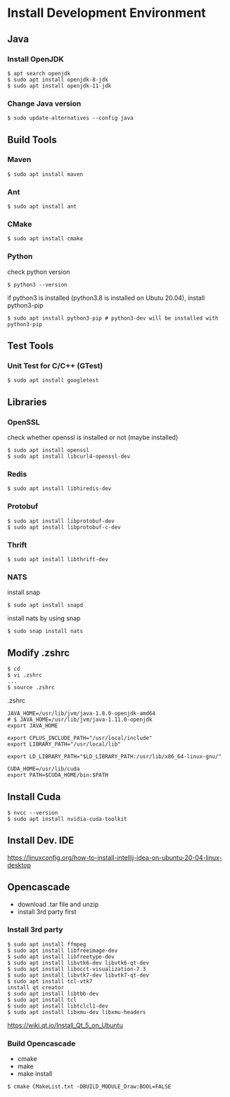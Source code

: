 # Install Development Environment

## Java
### Install OpenJDK
```
$ apt search openjdk
$ sudo apt install openjdk-8-jdk
$ sudo apt install openjdk-11-jdk
```

### Change Java version
```
$ sudo update-alternatives --config java
```

## Build Tools

### Maven
```
$ sudo apt install maven
```

### Ant
```
$ sudo apt install ant
```

### CMake
```
$ sudo apt install cmake
```

### Python
check python version
```
$ python3 --version
```
if python3 is installed (python3.8 is installed on Ubutu 20.04), install python3-pip
```
$ sudo apt install python3-pip # python3-dev will be installed with python3-pip
```

## Test Tools

### Unit Test for C/C++ (GTest)
```
$ sudo apt install googletest
```

## Libraries

### OpenSSL
check whether openssl is installed or not
(maybe installed)
```
$ sudo apt install openssl
$ sudo apt install libcurl4-openssl-dev
```

### Redis
```
$ sudo apt install libhiredis-dev
```

### Protobuf
```
$ sudo apt install libprotobuf-dev
$ sudo apt install libprotobuf-c-dev
```

### Thrift
```
$ sudo apt install libthrift-dev
```

### NATS
install snap
```
$ sudo apt install snapd
```
install nats by using snap
```
$ sudo snap install nats
```

## Modify .zshrc
```
$ cd
$ vi .zshrc
...
$ source .zshrc
```

.zshrc
```
JAVA_HOME=/usr/lib/jvm/java-1.8.0-openjdk-amd64
# $ JAVA_HOME=/usr/lib/jvm/java-1.11.0-openjdk
export JAVA_HOME

export CPLUS_INCLUDE_PATH="/usr/local/include"
export LIBRARY_PATH="/usr/local/lib"

export LD_LIBRARY_PATH="$LD_LIBRARY_PATH:/usr/lib/x86_64-linux-gnu/"

CUDA_HOME=/usr/lib/cuda
export PATH=$CUDA_HOME/bin:$PATH
```

## Install Cuda
```
$ nvcc --version
$ sudo apt install nvidia-cuda-toolkit
```

## Install Dev. IDE
https://linuxconfig.org/how-to-install-intellij-idea-on-ubuntu-20-04-linux-desktop

## Opencascade
 - download .tar file and unzip
 - install 3rd party first
### Install 3rd party
```
$ sudo apt install ffmpeg
$ sudo apt install libfreeimage-dev
$ sudo apt install libfreetype-dev
$ sudo apt install libvtk6-dev libvtk6-qt-dev
$ sudo apt install libocct-visualization-7.3
$ sudo apt install libvtk7-dev libvtk7-qt-dev
$ sudo apt install tcl-vtk7
install qt creator
$ sudo apt install libtbb-dev
$ sudo apt install tcl
$ sudo apt install libtclcl1-dev
$ sudo apt install libxmu-dev libxmu-headers
```
https://wiki.qt.io/Install_Qt_5_on_Ubuntu

### Build Opencascade
 - cmake
 - make
 - make install
```
$ cmake CMakeList.txt -DBUILD_MODULE_Draw:BOOL=FALSE
```
